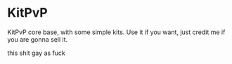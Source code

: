 # KitPvP
KitPvP core base, with some simple kits. Use it if you want, just credit me if you are gonna sell it.

this shit gay as fuck
